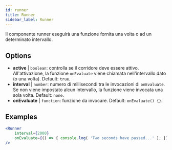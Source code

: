 ```yaml
---
id: runner 
title: Runner
sidebar_label: Runner
---
```


Il componente runner eseguirà una funzione fornita una volta o ad un determinato intervallo.

## Options

* __active__ | `boolean`: controlla se il corridore deve essere attivo. All'attivazione, la funzione `onEvaluate` viene chiamata nell'intervallo dato (o una volta). Default: `true`.
* __interval__ | `number`: numero di millisecondi tra le invocazioni di `onEvaluate`. Se non viene impostato alcun intervallo, la funzione viene invocata una sola volta. Default: `none`.
* __onEvaluate__ | `function`: funzione da invocare. Default: `onEvaluate() {}`.


## Examples

```jsx live
<Runner
    interval={2000}
    onEvaluate={() => { console.log( 'Two seconds have passed...' ); }}
/>
```



